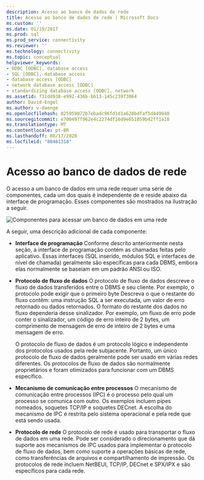 ```yaml
---
description: Acesso ao banco de dados de rede
title: Acesso ao banco de dados de rede | Microsoft Docs
ms.custom: ''
ms.date: 01/19/2017
ms.prod: sql
ms.prod_service: connectivity
ms.reviewer: ''
ms.technology: connectivity
ms.topic: conceptual
helpviewer_keywords:
- ODBC [ODBC], database access
- SQL [ODBC], database access
- database access [ODBC]
- network database access [ODBC]
- standardizing database access [ODBC], network
ms.assetid: f31dd938-e992-436b-b613-145c23973064
author: David-Engel
ms.author: v-daenge
ms.openlocfilehash: 025959072b7ebadc96fd1d1a628bdfaf5d449940
ms.sourcegitcommit: e700497f962e4c2274df16d9e651059b42ff1a10
ms.translationtype: MT
ms.contentlocale: pt-BR
ms.lasthandoff: 08/17/2020
ms.locfileid: "88461318"
---
```

# <a name="network-database-access"></a>Acesso ao banco de dados de rede
O acesso a um banco de dados em uma rede requer uma série de componentes, cada um dos quais é independente de e reside abaixo da interface de programação. Esses componentes são mostrados na ilustração a seguir.  
  
 ![Componentes para acessar um banco de dados em uma rede](../../odbc/reference/media/pr04.gif "pr04")  
  
 A seguir, uma descrição adicional de cada componente:  
  
-   **Interface de programação** Conforme descrito anteriormente nesta seção, a interface de programação contém as chamadas feitas pelo aplicativo. Essas interfaces (SQL inserido, módulos SQL e interfaces de nível de chamada) geralmente são específicas para cada DBMS, embora elas normalmente se baseiam em um padrão ANSI ou ISO.  
  
-   **Protocolo de fluxo de dados** O protocolo de fluxo de dados descreve o fluxo de dados transferidos entre o DBMS e seu cliente. Por exemplo, o protocolo pode exigir que o primeiro byte Descreva o que o restante do fluxo contém: uma instrução SQL a ser executada, um valor de erro retornado ou dados retornados. O formato do restante dos dados no fluxo dependeria desse sinalizador. Por exemplo, um fluxo de erro pode conter o sinalizador, um código de erro inteiro de 2 bytes, um comprimento de mensagem de erro de inteiro de 2 bytes e uma mensagem de erro.  
  
     O protocolo de fluxo de dados é um protocolo lógico e independente dos protocolos usados pela rede subjacente. Portanto, um único protocolo de fluxo de dados geralmente pode ser usado em várias redes diferentes. Os protocolos de fluxo de dados são normalmente proprietários e foram otimizados para funcionar com um DBMS específico.  
  
-   **Mecanismo de comunicação entre processos** O mecanismo de comunicação entre processos (IPC) é o processo pelo qual um processo se comunica com outro. Os exemplos incluem pipes nomeados, soquetes TCP/IP e soquetes DECnet. A escolha do mecanismo de IPC é restrita pelo sistema operacional e pela rede que está sendo usada.  
  
-   **Protocolo de rede** O protocolo de rede é usado para transportar o fluxo de dados em uma rede. Pode ser considerado o direcionamento que dá suporte aos mecanismos de IPC usados para implementar o protocolo de fluxo de dados, bem como suporte a operações básicas de rede, como transferências de arquivos e compartilhamento de impressão. Os protocolos de rede incluem NetBEUI, TCP/IP, DECnet e SPX/IPX e são específicos para cada rede.
